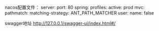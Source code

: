 nacos配置文件：
server:
  port: 80
spring:
  profiles:
    active: prod
  mvc:
    pathmatch:
      matching-strategy: ANT_PATH_MATCHER
user:
  name: false


swagger地址
http://127.0.0.1/swagger-ui/index.html#/